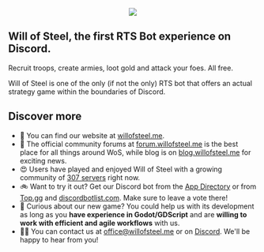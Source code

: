 <p align="center"><a href="https://willofsteel.me" target="_blank"><img src="https://willofsteel.me/img/knight.gif"></a></p>


## Will of Steel, the first RTS Bot experience on Discord.

Recruit troops, create armies, loot gold and attack your foes. All free.

Will of Steel is one of the only (if not the only) RTS bot that offers an actual strategy game within the boundaries of Discord.

## Discover more
 
- 🏡 You can find our website at [willofsteel.me](https://willofsteel.me).
- 🤝 The official community forums at [forum.willofsteel.me](https://forum.willofsteel.me/) is the best place for all things around WoS, while blog is on [blog.willofsteel.me](https://blog.willofsteel.me/) for exciting news.
- 😍 Users have played and enjoyed Will of Steel with a growing community of [307 servers](https://discord.com/application-directory/1041819232847003729) right now.
- 🚲 Want to try it out? Get our Discord bot from the [App Directory](https://discord.com/application-directory/1041819232847003729) or from [Top.gg](https://top.gg/bot/1041819232847003729) and [discordbotlist.com](https://discordbotlist.com/bots/will-of-steel). Make sure to leave a vote there! 
- 🧩 Curious about our new game? You could help us with its development as long as you **have experience in Godot/GDScript** and are **willing to work with efficient and agile workflows** with us.
- 👩‍💻 You can contact us at office@willofsteel.me or on [Discord](https://willofsteel.me/support). We'll be happy to hear from you!
